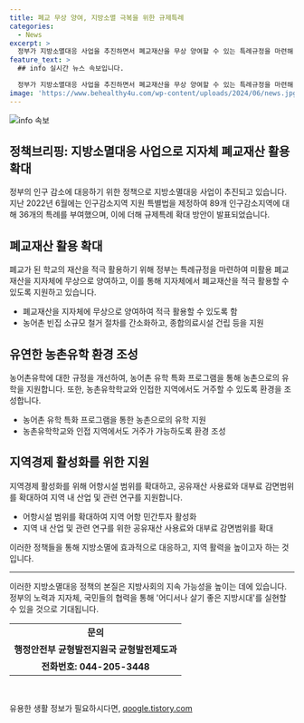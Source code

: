 ```yaml
---
title: 폐교 무상 양여, 지방소멸 극복을 위한 규제특례
categories:
  - News
excerpt: >
  정부가 지방소멸대응 사업을 추진하면서 폐교재산을 무상 양여할 수 있는 특례규정을 마련해 지자체의 폐교재산 적극 활용을 유도한다. 또한, 도시지역 학생의 농촌유학학교 선택권 확대와 귀농가를 위한 공유재산 사용료 감면 혜택을 부여하게 되었으며, 이를 통해 지방소멸에 대응하고 지역 활력을 높이기 위한 특례를 발굴하고 있다. 해당 내용은 18일 국정현안관계장관회의에서 발표되었으며, 지역 현장 소통과 전문가 분석을 통해 국민 생활에 실질적인 도움이 되는 특례를 지속적으로 발굴할 예정이다.
feature_text: >
  ## info 실시간 뉴스 속보입니다.

  정부가 지방소멸대응 사업을 추진하면서 폐교재산을 무상 양여할 수 있는 특례규정을 마련해 지자체의 폐교재산 적극 활용을 유도한다. 또한, 도시지역 학생의 농촌유학학교 선택권 확대와 귀농가를 위한 공유재산 사용료 감면 혜택을 부여하게 되었으며, 이를 통해 지방소멸에 대응하고 지역 활력을 높이기 위한 특례를 발굴하고 있다. 해당 내용은 18일 국정현안관계장관회의에서 발표되었으며, 지역 현장 소통과 전문가 분석을 통해 국민 생활에 실질적인 도움이 되는 특례를 지속적으로 발굴할 예정이다.
image: 'https://www.behealthy4u.com/wp-content/uploads/2024/06/news.jpg'
---
```


<p><img src="https://www.behealthy4u.com/wp-content/uploads/2024/06/news.jpg" alt="info 속보" /></p>

<h2 data-ke-size="size26">정책브리핑: 지방소멸대응 사업으로 지자체 폐교재산 활용 확대</h2>

<p data-ke-size="size16">정부의 인구 감소에 대응하기 위한 정책으로 지방소멸대응 사업이 추진되고 있습니다. 지난 2022년 6월에는 인구감소지역 지원 특별법을 제정하여 89개 인구감소지역에 대해 36개의 특례를 부여했으며, 이에 더해 규제특례 확대 방안이 발표되었습니다.</p>

<h2 data-ke-size="size24">폐교재산 활용 확대</h2>

<p data-ke-size="size16">폐교가 된 학교의 재산을 적극 활용하기 위해 정부는 특례규정을 마련하여 미활용 폐교재산을 지자체에 무상으로 양여하고, 이를 통해 지자체에서 폐교재산을 적극 활용할 수 있도록 지원하고 있습니다.</p>

<ul>
<li>폐교재산을 지자체에 무상으로 양여하여 적극 활용할 수 있도록 함</li>
<li>농어촌 빈집 소규모 철거 절차를 간소화하고, 종합의료시설 건립 등을 지원</li>
</ul>

<h2 data-ke-size="size24">유연한 농촌유학 환경 조성</h2>

<p data-ke-size="size16">농어촌유학에 대한 규정을 개선하여, 농어촌 유학 특화 프로그램을 통해 농촌으로의 유학을 지원합니다. 또한, 농촌유학학교와 인접한 지역에서도 거주할 수 있도록 환경을 조성합니다.</p>

<ul>
<li>농어촌 유학 특화 프로그램을 통한 농촌으로의 유학 지원</li>
<li>농촌유학학교와 인접 지역에서도 거주가 가능하도록 환경 조성</li>
</ul>

<h2 data-ke-size="size24">지역경제 활성화를 위한 지원</h2>

<p data-ke-size="size16">지역경제 활성화를 위해 어항시설 범위를 확대하고, 공유재산 사용료와 대부료 감면범위를 확대하여 지역 내 산업 및 관련 연구를 지원합니다.</p>

<ul>
<li>어항시설 범위를 확대하여 지역 어항 민간투자 활성화</li>
<li>지역 내 산업 및 관련 연구를 위한 공유재산 사용료와 대부료 감면범위를 확대</li>
</ul>

<p data-ke-size="size16">이러한 정책들을 통해 지방소멸에 효과적으로 대응하고, 지역 활력을 높이고자 하는 것입니다.</p>

<hr>

<p data-ke-size="size16">이러한 지방소멸대응 정책의 본질은 지방사회의 지속 가능성을 높이는 데에 있습니다. 정부의 노력과 지자체, 국민들의 협력을 통해 '어디서나 살기 좋은 지방시대'를 실현할 수 있을 것으로 기대됩니다.</p>

<table>
    <tr>
        <td style="text-align: center; height: 17px;"><b>문의</b></td>
    </tr>
    <tr>
        <td style="text-align: center; height: 17px;"><b>행정안전부 균형발전지원국 균형발전제도과</b></td>
    </tr>
    <tr>
        <td style="text-align: center; height: 17px;"><b>전화번호: 044-205-3448</b></td>
    </tr>
</table>

<p data-ke-size="size16">&nbsp;</p>
유용한 생활 정보가 필요하시다면, <a href="https://qoogle.tistory.com" rel="dofollow">qoogle.tistory.com</a>


